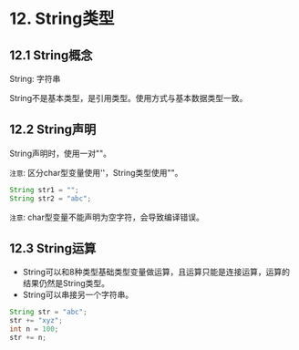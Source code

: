 # 12. String类型

## 12.1 String概念
String: 字符串

String不是基本类型，是引用类型。使用方式与基本数据类型一致。


## 12.2 String声明
String声明时，使用一对""。

`注意`: 区分char型变量使用''，String类型使用""。


```java
String str1 = "";
String str2 = "abc";
```

`注意`: char型变量不能声明为空字符，会导致编译错误。


## 12.3 String运算

* String可以和8种类型基础类型变量做运算，且运算只能是连接运算，运算的结果仍然是String类型。
* String可以串接另一个字符串。

```java
String str = "abc";
str += "xyz";
int n = 100;
str += n;
```
